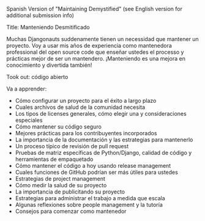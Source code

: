 Spanish Version of "Maintaining Demystified" (see English version for additional submission info)

Title: Manteniendo Desmitificado

Muchas Djangonauts suddenamente tienen un necessidad que mantener un proyecto. Voy a usar mis años de experiencia como mantenedora professional del open source code que enseñar ustedes el processo y prácticas mejor de ser un mantendero. ¡Manteniendo es una mejora en conocimiento y divertida también!

Took out: código abierto

Va a apprender:

* Cómo configurar un proyecto para el éxito a largo plazo
* Cuales archivos de salud de la comunidad necesita
* Los tipos de licenses generales, cómo elegir una y consideraciones especiales
* Cómo mantener su código seguro
* Mejores prácticas para los contribuyentes incorporados
* La importancia de la documentación y las estrategias para mantenerlo
* Un proceso típico de revisión de pull request
* Pruebas de matriz específicas de Python/Django, calidad de código y herramientas de empaquetado
* Cómo mantener el código a hoy usando release management
* Cuales funciones de GitHub podrían ser más útiles para ustedes
* Estrategias de project management
* Cómo medir la salud de su proyecto
* La importancia de publicitando su proyecto
* Estrategias para administrar el trabajo a medida que escala
* Algunas reflexiones sobre people management y la tutoría
* Consejos para comenzar como mantenedor

